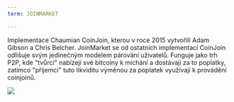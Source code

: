 ```yaml
---
term: JOINMARKET

---
```

Implementace Chaumian CoinJoin, kterou v roce 2015 vytvořili Adam Gibson a Chris Belcher. JoinMarket se od ostatních implementací CoinJoin odlišuje svým jedinečným modelem párování uživatelů. Funguje jako trh P2P, kde "tvůrci" nabízejí své bitcoiny k míchání a dostávají za to poplatky, zatímco "příjemci" tuto likviditu výměnou za poplatek využívají k provádění coinjoinů.

![](../../dictionnaire/assets/43.webp)